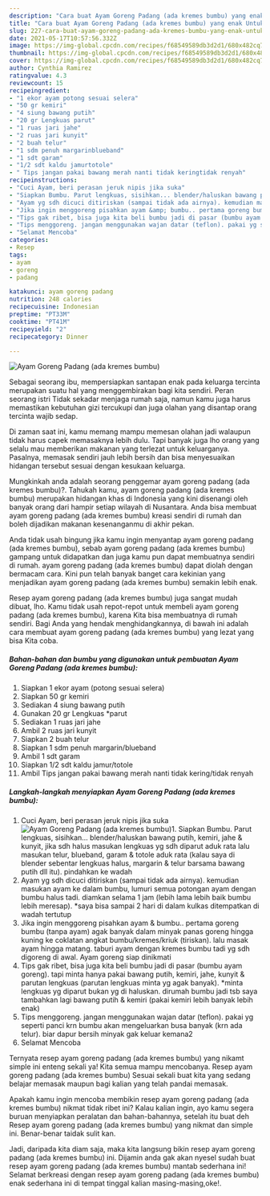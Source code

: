 ```yaml
---
description: "Cara buat Ayam Goreng Padang (ada kremes bumbu) yang enak Untuk Jualan"
title: "Cara buat Ayam Goreng Padang (ada kremes bumbu) yang enak Untuk Jualan"
slug: 227-cara-buat-ayam-goreng-padang-ada-kremes-bumbu-yang-enak-untuk-jualan
date: 2021-05-17T10:57:56.332Z
image: https://img-global.cpcdn.com/recipes/f68549589db3d2d1/680x482cq70/ayam-goreng-padang-ada-kremes-bumbu-foto-resep-utama.jpg
thumbnail: https://img-global.cpcdn.com/recipes/f68549589db3d2d1/680x482cq70/ayam-goreng-padang-ada-kremes-bumbu-foto-resep-utama.jpg
cover: https://img-global.cpcdn.com/recipes/f68549589db3d2d1/680x482cq70/ayam-goreng-padang-ada-kremes-bumbu-foto-resep-utama.jpg
author: Cynthia Ramirez
ratingvalue: 4.3
reviewcount: 15
recipeingredient:
- "1 ekor ayam potong sesuai selera"
- "50 gr kemiri"
- "4 siung bawang putih"
- "20 gr Lengkuas parut"
- "1 ruas jari jahe"
- "2 ruas jari kunyit"
- "2 buah telur"
- "1 sdm penuh margarinblueband"
- "1 sdt garam"
- "1/2 sdt kaldu jamurtotole"
- " Tips jangan pakai bawang merah nanti tidak keringtidak renyah"
recipeinstructions:
- "Cuci Ayam, beri perasan jeruk nipis jika suka"
- "Siapkan Bumbu. Parut lengkuas, sisihkan... blender/haluskan bawang putih, kemiri, jahe &amp; kunyit, jika sdh halus masukan lengkuas yg sdh diparut aduk rata lalu masukan telur, blueband, garam &amp; totole aduk rata (kalau saya di blender sebentar lengkuas halus, margarin &amp; telur barsama bawang putih dll itu). pindahkan ke wadah"
- "Ayam yg sdh dicuci ditiriskan (sampai tidak ada airnya). kemudian masukan ayam ke dalam bumbu, lumuri semua potongan ayam dengan bumbu halus tadi. diamkan selama 1 jam (lebih lama lebih baik bumbu lebih meresap). *saya bisa sampai 2 hari di dalam kulkas ditempatkan di wadah tertutup"
- "Jika ingin menggoreng pisahkan ayam &amp; bumbu.. pertama goreng bumbu (tanpa ayam) agak banyak dalam minyak panas goreng hingga kuning ke coklatan angkat bumbu/kremes/kriuk (tiriskan). lalu masak ayam hingga matang. taburi ayam dengan kremes bumbu tadi yg sdh digoreng di awal. Ayam goreng siap dinikmati"
- "Tips gak ribet, bisa juga kita beli bumbu jadi di pasar (bumbu ayam goreng). tapi minta hanya pakai bawang putih, kemiri, jahe, kunyit &amp; parutan lengkuas (parutan lengkuas minta yg agak banyak). *minta lengkuas yg diparut bukan yg di haluskan. dirumah bumbu jadi tsb saya tambahkan lagi bawang putih &amp; kemiri (pakai kemiri lebih banyak lebih enak)"
- "Tips menggoreng. jangan menggunakan wajan datar (teflon). pakai yg seperti panci krn bumbu akan mengeluarkan busa banyak (krn ada telur). biar dapur bersih minyak gak keluar kemana2"
- "Selamat Mencoba"
categories:
- Resep
tags:
- ayam
- goreng
- padang

katakunci: ayam goreng padang 
nutrition: 248 calories
recipecuisine: Indonesian
preptime: "PT33M"
cooktime: "PT41M"
recipeyield: "2"
recipecategory: Dinner

---
```



![Ayam Goreng Padang (ada kremes bumbu)](https://img-global.cpcdn.com/recipes/f68549589db3d2d1/680x482cq70/ayam-goreng-padang-ada-kremes-bumbu-foto-resep-utama.jpg)

Sebagai seorang ibu, mempersiapkan santapan enak pada keluarga tercinta merupakan suatu hal yang menggembirakan bagi kita sendiri. Peran seorang istri Tidak sekadar menjaga rumah saja, namun kamu juga harus memastikan kebutuhan gizi tercukupi dan juga olahan yang disantap orang tercinta wajib sedap.

Di zaman  saat ini, kamu memang mampu memesan olahan jadi walaupun tidak harus capek memasaknya lebih dulu. Tapi banyak juga lho orang yang selalu mau memberikan makanan yang terlezat untuk keluarganya. Pasalnya, memasak sendiri jauh lebih bersih dan bisa menyesuaikan hidangan tersebut sesuai dengan kesukaan keluarga. 



Mungkinkah anda adalah seorang penggemar ayam goreng padang (ada kremes bumbu)?. Tahukah kamu, ayam goreng padang (ada kremes bumbu) merupakan hidangan khas di Indonesia yang kini disenangi oleh banyak orang dari hampir setiap wilayah di Nusantara. Anda bisa membuat ayam goreng padang (ada kremes bumbu) kreasi sendiri di rumah dan boleh dijadikan makanan kesenanganmu di akhir pekan.

Anda tidak usah bingung jika kamu ingin menyantap ayam goreng padang (ada kremes bumbu), sebab ayam goreng padang (ada kremes bumbu) gampang untuk didapatkan dan juga kamu pun dapat membuatnya sendiri di rumah. ayam goreng padang (ada kremes bumbu) dapat diolah dengan bermacam cara. Kini pun telah banyak banget cara kekinian yang menjadikan ayam goreng padang (ada kremes bumbu) semakin lebih enak.

Resep ayam goreng padang (ada kremes bumbu) juga sangat mudah dibuat, lho. Kamu tidak usah repot-repot untuk membeli ayam goreng padang (ada kremes bumbu), karena Kita bisa membuatnya di rumah sendiri. Bagi Anda yang hendak menghidangkannya, di bawah ini adalah cara membuat ayam goreng padang (ada kremes bumbu) yang lezat yang bisa Kita coba.

<!--inarticleads1-->

##### Bahan-bahan dan bumbu yang digunakan untuk pembuatan Ayam Goreng Padang (ada kremes bumbu):

1. Siapkan 1 ekor ayam (potong sesuai selera)
1. Siapkan 50 gr kemiri
1. Sediakan 4 siung bawang putih
1. Gunakan 20 gr Lengkuas *parut
1. Sediakan 1 ruas jari jahe
1. Ambil 2 ruas jari kunyit
1. Siapkan 2 buah telur
1. Siapkan 1 sdm penuh margarin/blueband
1. Ambil 1 sdt garam
1. Siapkan 1/2 sdt kaldu jamur/totole
1. Ambil  Tips jangan pakai bawang merah nanti tidak kering/tidak renyah




<!--inarticleads2-->

##### Langkah-langkah menyiapkan Ayam Goreng Padang (ada kremes bumbu):

1. Cuci Ayam, beri perasan jeruk nipis jika suka
<img src="https://img-global.cpcdn.com/steps/e3195ff94138bcc1/160x128cq70/ayam-goreng-padang-ada-kremes-bumbu-langkah-memasak-1-foto.jpg" alt="Ayam Goreng Padang (ada kremes bumbu)">1. Siapkan Bumbu. Parut lengkuas, sisihkan... blender/haluskan bawang putih, kemiri, jahe &amp; kunyit, jika sdh halus masukan lengkuas yg sdh diparut aduk rata lalu masukan telur, blueband, garam &amp; totole aduk rata (kalau saya di blender sebentar lengkuas halus, margarin &amp; telur barsama bawang putih dll itu). pindahkan ke wadah
1. Ayam yg sdh dicuci ditiriskan (sampai tidak ada airnya). kemudian masukan ayam ke dalam bumbu, lumuri semua potongan ayam dengan bumbu halus tadi. diamkan selama 1 jam (lebih lama lebih baik bumbu lebih meresap). *saya bisa sampai 2 hari di dalam kulkas ditempatkan di wadah tertutup
1. Jika ingin menggoreng pisahkan ayam &amp; bumbu.. pertama goreng bumbu (tanpa ayam) agak banyak dalam minyak panas goreng hingga kuning ke coklatan angkat bumbu/kremes/kriuk (tiriskan). lalu masak ayam hingga matang. taburi ayam dengan kremes bumbu tadi yg sdh digoreng di awal. Ayam goreng siap dinikmati
1. Tips gak ribet, bisa juga kita beli bumbu jadi di pasar (bumbu ayam goreng). tapi minta hanya pakai bawang putih, kemiri, jahe, kunyit &amp; parutan lengkuas (parutan lengkuas minta yg agak banyak). *minta lengkuas yg diparut bukan yg di haluskan. dirumah bumbu jadi tsb saya tambahkan lagi bawang putih &amp; kemiri (pakai kemiri lebih banyak lebih enak)
1. Tips menggoreng. jangan menggunakan wajan datar (teflon). pakai yg seperti panci krn bumbu akan mengeluarkan busa banyak (krn ada telur). biar dapur bersih minyak gak keluar kemana2
1. Selamat Mencoba




Ternyata resep ayam goreng padang (ada kremes bumbu) yang nikamt simple ini enteng sekali ya! Kita semua mampu mencobanya. Resep ayam goreng padang (ada kremes bumbu) Sesuai sekali buat kita yang sedang belajar memasak maupun bagi kalian yang telah pandai memasak.

Apakah kamu ingin mencoba membikin resep ayam goreng padang (ada kremes bumbu) nikmat tidak ribet ini? Kalau kalian ingin, ayo kamu segera buruan menyiapkan peralatan dan bahan-bahannya, setelah itu buat deh Resep ayam goreng padang (ada kremes bumbu) yang nikmat dan simple ini. Benar-benar taidak sulit kan. 

Jadi, daripada kita diam saja, maka kita langsung bikin resep ayam goreng padang (ada kremes bumbu) ini. Dijamin anda gak akan nyesel sudah buat resep ayam goreng padang (ada kremes bumbu) mantab sederhana ini! Selamat berkreasi dengan resep ayam goreng padang (ada kremes bumbu) enak sederhana ini di tempat tinggal kalian masing-masing,oke!.

